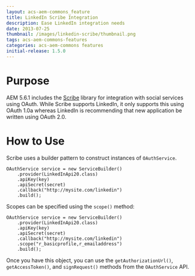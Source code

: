 ```yaml
---
layout: acs-aem-commons_feature
title: LinkedIn Scribe Integration
description: Ease LinkedIn integration needs
date: 2013-07-25
thumbnail: /images/linkedin-scribe/thumbnail.png
tags: acs-aem-commons-features
categories: acs-aem-commons features
initial-release: 1.5.0
---
```


# Purpose

AEM 5.6.1 includes the [Scribe](https://github.com/fernandezpablo85/scribe-java) library for integration with social services using OAuth. While Scribe supports LinkedIn, it only supports this using OAuth 1.0a whereas LinkedIn is recommending that new application be written using OAuth 2.0.

# How to Use

Scribe uses a builder pattern to construct instances of `OAuthService`.

    OAuthService service = new ServiceBuilder()
        .provider(LinkedInApi20.class)
        .apiKey(key)
        .apiSecret(secret)
        .callback("http://mysite.com/linkedin")
        .build();

Scopes can be specified using the `scope()` method:

    OAuthService service = new ServiceBuilder()
        .provider(LinkedInApi20.class)
        .apiKey(key)
        .apiSecret(secret)
        .callback("http://mysite.com/linkedin")
        .scope("r_basicprofile,r_emailaddress")
        .build();

Once you have this object, you can use the `getAuthorizationUrl()`, `getAccessToken()`, and `signRequest()` methods from the `OAuthService` API.